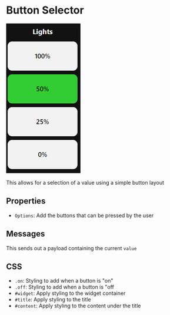 # Button Selector
![](/img/widgets/buttonSelector.png)

This allows for a selection of a value using a simple button layout

## Properties
* `Options`: Add the buttons that can be pressed by the user

## Messages
This sends out a payload containing the current `value`

## CSS
* `.on`: Styling to add when a button is "on"
* `.off`: Styling to add when a button is "off
* `#widget`: Apply styling to the widget container
* `#title`: Apply styling to the title
* `#content`: Apply styling to the content under the title